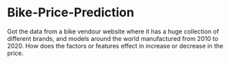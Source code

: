 # Bike-Price-Prediction
Got the data from a bike vendour website where it has a huge collection of different brands, and models around the world manufactured from 2010 to 2020. How does the factors or features effect in increase or decrease in the price.

